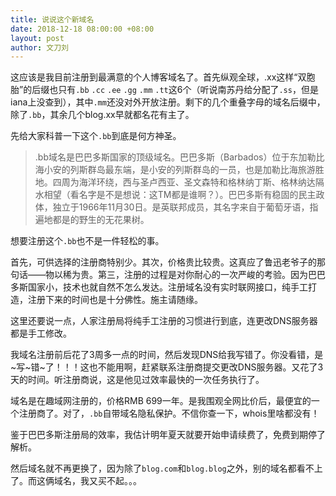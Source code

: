 ```yaml
---
title: 说说这个新域名
date: 2018-12-18 08:00:00 +08:00
layout: post
author: 文刀刘
---
```


这应该是我目前注册到最满意的个人博客域名了。首先纵观全球，.xx这样“双胞胎”的后缀也只有`.bb` `.cc` `.ee` `.gg` `.mm` `.tt`这6个（听说南苏丹给分配了`.ss`，但是iana上没查到），其中`.mm`还没对外开放注册。剩下的几个重叠字母的域名后缀中，除了`.bb`，其余几个blog.xx早就都名花有主了。

先给大家科普一下这个`.bb`到底是何方神圣。
> .bb域名是巴巴多斯国家的顶级域名。巴巴多斯（Barbados）位于东加勒比海小安的列斯群岛最东端，是小安的列斯群岛的一员，也是加勒比海旅游胜地。四周为海洋环绕，西与圣卢西亚、圣文森特和格林纳丁斯、格林纳达隔水相望（看名字是不是想说：这TM都是谁啊？）。巴巴多斯有稳固的民主政体，独立于1966年11月30日。是英联邦成员，其名字来自于葡萄牙语，指遍地都是的野生的无花果树。

想要注册这个`.bb`也不是一件轻松的事。

首先，可供选择的注册商特别少。其次，价格贵比较贵。这真应了鲁迅老爷子的那句话——物以稀为贵。第三，注册的过程是对你耐心的一次严峻的考验。因为巴巴多斯国家小，技术也就自然不怎么发达。注册域名没有实时联网接口，纯手工打造，注册下来的时间也是十分佛性。施主请随缘。

这里还要说一点，人家注册局将纯手工注册的习惯进行到底，连更改DNS服务器都是手工修改。

我域名注册前后花了3周多一点的时间，然后发现DNS给我写错了。你没看错，是~写~错~了！！！这也不能用啊，赶紧联系注册商提交更改DNS服务器。又花了3天的时间。听注册商说，这是他见过效率最快的一次任务执行了。

域名是在趣域网注册的，价格RMB 699一年。是我围观全网比价后，最便宜的一个注册商了。对了，`.bb`自带域名隐私保护。不信你查一下，whois里啥都没有！

鉴于巴巴多斯注册局的效率，我估计明年夏天就要开始申请续费了，免费到期停了解析。

然后域名就不再更换了，因为除了`blog.com`和`blog.blog`之外，别的域名都看不上了。而这俩域名，我又买不起。。。